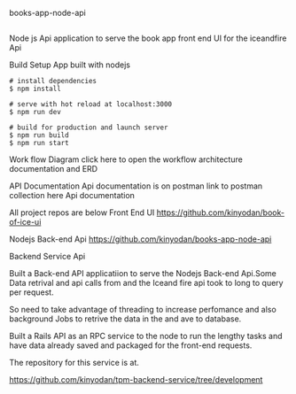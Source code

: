books-app-node-api
##
Node js Api application to serve the book app front end UI for the iceandfire Api

Build Setup
App built with nodejs
```
# install dependencies
$ npm install

# serve with hot reload at localhost:3000
$ npm run dev

# build for production and launch server
$ npm run build
$ npm run start
```

Work flow Diagram
click here to open the workflow architecture documentation and ERD

API Documentation
Api documentation is on postman link to postman collection here Api documentation

All project repos are below
Front End UI https://github.com/kinyodan/book-of-ice-ui

Nodejs Back-end Api https://github.com/kinyodan/books-app-node-api

Backend Service Api

Built a Back-end API applicatiion to serve the Nodejs Back-end Api.Some Data retrival and api calls from and the Iceand fire api took to long to query per request.

So need to take advantage of threading to increase perfomance and also background Jobs to retrive the data in the and ave to database.

Built a Rails API as an RPC service to the node to run the lengthy tasks and have data already saved and packaged for the front-end requests.

The repository for this service is at.

https://github.com/kinyodan/tpm-backend-service/tree/development

